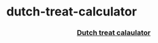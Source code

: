 # dutch-treat-calculator

<h3 align="center"><a href="https://testrapod.github.io/dutch-treat-calculator/">Dutch treat calaulator</a></h3>
